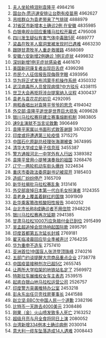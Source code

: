 1. [夫人坐轮椅泪别袁隆平](http://www.baidu.com/baidu?cl=3&tn=SE_baiduhomet8_jmjb7mjw&rsv_dl=fyb_top&fr=top1000&wd=%B7%F2%C8%CB%D7%F8%C2%D6%D2%CE%C0%E1%B1%F0%D4%AC%C2%A1%C6%BD) 4984216
1. [国台办:愿迅速安排让台胞有疫苗用](http://www.baidu.com/baidu?cl=3&tn=SE_baiduhomet8_jmjb7mjw&rsv_dl=fyb_top&fr=top1000&wd=%B9%FA%CC%A8%B0%EC%3A%D4%B8%D1%B8%CB%D9%B0%B2%C5%C5%C8%C3%CC%A8%B0%FB%D3%D0%D2%DF%C3%E7%D3%C3) 4962627
1. [吊唁群众为袁老带来了气排球](http://www.baidu.com/baidu?cl=3&tn=SE_baiduhomet8_jmjb7mjw&rsv_dl=fyb_top&fr=top1000&wd=%B5%F5%D1%E4%C8%BA%D6%DA%CE%AA%D4%AC%C0%CF%B4%F8%C0%B4%C1%CB%C6%F8%C5%C5%C7%F2) 4888979
1. [31省区市新增本土确诊2例 在安徽](http://www.baidu.com/baidu?cl=3&tn=SE_baiduhomet8_jmjb7mjw&rsv_dl=fyb_top&fr=top1000&wd=31%CA%A1%C7%F8%CA%D0%D0%C2%D4%F6%B1%BE%CD%C1%C8%B7%D5%EF2%C0%FD%20%D4%DA%B0%B2%BB%D5) 4835985
1. [白银电视台回应重播马拉松开幕式](http://www.baidu.com/baidu?cl=3&tn=SE_baiduhomet8_jmjb7mjw&rsv_dl=fyb_top&fr=top1000&wd=%B0%D7%D2%F8%B5%E7%CA%D3%CC%A8%BB%D8%D3%A6%D6%D8%B2%A5%C2%ED%C0%AD%CB%C9%BF%AA%C4%BB%CA%BD) 4795008
1. [四川发生疑似有害气体中毒致5死](http://www.baidu.com/baidu?cl=3&tn=SE_baiduhomet8_jmjb7mjw&rsv_dl=fyb_top&fr=top1000&wd=%CB%C4%B4%A8%B7%A2%C9%FA%D2%C9%CB%C6%D3%D0%BA%A6%C6%F8%CC%E5%D6%D0%B6%BE%D6%C25%CB%C0) 4689777
1. [梁晶在牧羊人窑洞里被发现时已遇难](http://www.baidu.com/baidu?cl=3&tn=SE_baiduhomet8_jmjb7mjw&rsv_dl=fyb_top&fr=top1000&wd=%C1%BA%BE%A7%D4%DA%C4%C1%D1%F2%C8%CB%D2%A4%B6%B4%C0%EF%B1%BB%B7%A2%CF%D6%CA%B1%D2%D1%D3%F6%C4%D1) 4663230
1. [跟随甘肃牧羊人重走救援路](http://www.baidu.com/baidu?cl=3&tn=SE_baiduhomet8_jmjb7mjw&rsv_dl=fyb_top&fr=top1000&wd=%B8%FA%CB%E6%B8%CA%CB%E0%C4%C1%D1%F2%C8%CB%D6%D8%D7%DF%BE%C8%D4%AE%C2%B7) 4588089
1. [安徽六安新增2例确诊 1例无症状](http://www.baidu.com/baidu?cl=3&tn=SE_baiduhomet8_jmjb7mjw&rsv_dl=fyb_top&fr=top1000&wd=%B0%B2%BB%D5%C1%F9%B0%B2%D0%C2%D4%F62%C0%FD%C8%B7%D5%EF%201%C0%FD%CE%DE%D6%A2%D7%B4) 4499832
1. [深圳新增1例无症状感染者](http://www.baidu.com/baidu?cl=3&tn=SE_baiduhomet8_jmjb7mjw&rsv_dl=fyb_top&fr=top1000&wd=%C9%EE%DB%DA%D0%C2%D4%F61%C0%FD%CE%DE%D6%A2%D7%B4%B8%D0%C8%BE%D5%DF) 4461670
1. [美国新冠康复者出现巨舌症](http://www.baidu.com/baidu?cl=3&tn=SE_baiduhomet8_jmjb7mjw&rsv_dl=fyb_top&fr=top1000&wd=%C3%C0%B9%FA%D0%C2%B9%DA%BF%B5%B8%B4%D5%DF%B3%F6%CF%D6%BE%DE%C9%E0%D6%A2) 4399298
1. [市民个人征信报告现侮辱字眼](http://www.baidu.com/baidu?cl=3&tn=SE_baiduhomet8_jmjb7mjw&rsv_dl=fyb_top&fr=top1000&wd=%CA%D0%C3%F1%B8%F6%C8%CB%D5%F7%D0%C5%B1%A8%B8%E6%CF%D6%CE%EA%C8%E8%D7%D6%D1%DB) 4393956
1. [华为将正式发布鸿蒙手机操作系统](http://www.baidu.com/baidu?cl=3&tn=SE_baiduhomet8_jmjb7mjw&rsv_dl=fyb_top&fr=top1000&wd=%BB%AA%CE%AA%BD%AB%D5%FD%CA%BD%B7%A2%B2%BC%BA%E8%C3%C9%CA%D6%BB%FA%B2%D9%D7%F7%CF%B5%CD%B3) 4350332
1. [武汉病毒所人员曾现病情?中方驳斥](http://www.baidu.com/baidu?cl=3&tn=SE_baiduhomet8_jmjb7mjw&rsv_dl=fyb_top&fr=top1000&wd=%CE%E4%BA%BA%B2%A1%B6%BE%CB%F9%C8%CB%D4%B1%D4%F8%CF%D6%B2%A1%C7%E9%3F%D6%D0%B7%BD%B2%B5%B3%E2) 4338115
1. [世卫大会再拒将涉台提案纳入议程](http://www.baidu.com/baidu?cl=3&tn=SE_baiduhomet8_jmjb7mjw&rsv_dl=fyb_top&fr=top1000&wd=%CA%C0%CE%C0%B4%F3%BB%E1%D4%D9%BE%DC%BD%AB%C9%E6%CC%A8%CC%E1%B0%B8%C4%C9%C8%EB%D2%E9%B3%CC) 4300437
1. [袁老与袁花花的初见](http://www.baidu.com/baidu?cl=3&tn=SE_baiduhomet8_jmjb7mjw&rsv_dl=fyb_top&fr=top1000&wd=%D4%AC%C0%CF%D3%EB%D4%AC%BB%A8%BB%A8%B5%C4%B3%F5%BC%FB) 4292095
1. [用稻香唱出对袁隆平爷爷的思念](http://www.baidu.com/baidu?cl=3&tn=SE_baiduhomet8_jmjb7mjw&rsv_dl=fyb_top&fr=top1000&wd=%D3%C3%B5%BE%CF%E3%B3%AA%B3%F6%B6%D4%D4%AC%C2%A1%C6%BD%D2%AF%D2%AF%B5%C4%CB%BC%C4%EE) 4194042
1. [外交部:袁隆平逝世是世界巨大损失](http://www.baidu.com/baidu?cl=3&tn=SE_baiduhomet8_jmjb7mjw&rsv_dl=fyb_top&fr=top1000&wd=%CD%E2%BD%BB%B2%BF%3A%D4%AC%C2%A1%C6%BD%CA%C5%CA%C0%CA%C7%CA%C0%BD%E7%BE%DE%B4%F3%CB%F0%CA%A7) 4099628
1. [银川马拉松赛将建立赛事熔断机制](http://www.baidu.com/baidu?cl=3&tn=SE_baiduhomet8_jmjb7mjw&rsv_dl=fyb_top&fr=top1000&wd=%D2%F8%B4%A8%C2%ED%C0%AD%CB%C9%C8%FC%BD%AB%BD%A8%C1%A2%C8%FC%CA%C2%C8%DB%B6%CF%BB%FA%D6%C6) 3983805
1. [速9主演就不当言论致歉](http://www.baidu.com/baidu?cl=3&tn=SE_baiduhomet8_jmjb7mjw&rsv_dl=fyb_top&fr=top1000&wd=%CB%D99%D6%F7%D1%DD%BE%CD%B2%BB%B5%B1%D1%D4%C2%DB%D6%C2%C7%B8) 3906469
1. [袁隆平家属以书面形式致答谢辞](http://www.baidu.com/baidu?cl=3&tn=SE_baiduhomet8_jmjb7mjw&rsv_dl=fyb_top&fr=top1000&wd=%D4%AC%C2%A1%C6%BD%BC%D2%CA%F4%D2%D4%CA%E9%C3%E6%D0%CE%CA%BD%D6%C2%B4%F0%D0%BB%B4%C7) 3870230
1. [印度或将遭遇第三轮疫情](http://www.baidu.com/baidu?cl=3&tn=SE_baiduhomet8_jmjb7mjw&rsv_dl=fyb_top&fr=top1000&wd=%D3%A1%B6%C8%BB%F2%BD%AB%D4%E2%D3%F6%B5%DA%C8%FD%C2%D6%D2%DF%C7%E9) 3715275
1. [中国石化原副总经理张海潮被查](http://www.baidu.com/baidu?cl=3&tn=SE_baiduhomet8_jmjb7mjw&rsv_dl=fyb_top&fr=top1000&wd=%D6%D0%B9%FA%CA%AF%BB%AF%D4%AD%B8%B1%D7%DC%BE%AD%C0%ED%D5%C5%BA%A3%B3%B1%B1%BB%B2%E9) 3674995
1. [清华大学成立量子信息班](http://www.baidu.com/baidu?cl=3&tn=SE_baiduhomet8_jmjb7mjw&rsv_dl=fyb_top&fr=top1000&wd=%C7%E5%BB%AA%B4%F3%D1%A7%B3%C9%C1%A2%C1%BF%D7%D3%D0%C5%CF%A2%B0%E0) 3455387
1. [警方通报河北一中学外有人行凶](http://www.baidu.com/baidu?cl=3&tn=SE_baiduhomet8_jmjb7mjw&rsv_dl=fyb_top&fr=top1000&wd=%BE%AF%B7%BD%CD%A8%B1%A8%BA%D3%B1%B1%D2%BB%D6%D0%D1%A7%CD%E2%D3%D0%C8%CB%D0%D0%D0%D7) 3389382
1. [袁隆平曾用小提琴演奏我的祖国](http://www.baidu.com/baidu?cl=3&tn=SE_baiduhomet8_jmjb7mjw&rsv_dl=fyb_top&fr=top1000&wd=%D4%AC%C2%A1%C6%BD%D4%F8%D3%C3%D0%A1%CC%E1%C7%D9%D1%DD%D7%E0%CE%D2%B5%C4%D7%E6%B9%FA) 3268476
1. [辽宁一两轮机动车街头爆炸](http://www.baidu.com/baidu?cl=3&tn=SE_baiduhomet8_jmjb7mjw&rsv_dl=fyb_top&fr=top1000&wd=%C1%C9%C4%FE%D2%BB%C1%BD%C2%D6%BB%FA%B6%AF%B3%B5%BD%D6%CD%B7%B1%AC%D5%A8) 3224634
1. [重庆市委政法委原副书记被双开](http://www.baidu.com/baidu?cl=3&tn=SE_baiduhomet8_jmjb7mjw&rsv_dl=fyb_top&fr=top1000&wd=%D6%D8%C7%EC%CA%D0%CE%AF%D5%FE%B7%A8%CE%AF%D4%AD%B8%B1%CA%E9%BC%C7%B1%BB%CB%AB%BF%AA) 3185403
1. [造纸厂纷纷停产](http://www.baidu.com/baidu?cl=3&tn=SE_baiduhomet8_jmjb7mjw&rsv_dl=fyb_top&fr=top1000&wd=%D4%EC%D6%BD%B3%A7%B7%D7%B7%D7%CD%A3%B2%FA) 3165709
1. [新华社揭批马拉松赛乱象](http://www.baidu.com/baidu?cl=3&tn=SE_baiduhomet8_jmjb7mjw&rsv_dl=fyb_top&fr=top1000&wd=%D0%C2%BB%AA%C9%E7%BD%D2%C5%FA%C2%ED%C0%AD%CB%C9%C8%FC%C2%D2%CF%F3) 3131416
1. [外交部哀悼日本第一代白毛女扮演者](http://www.baidu.com/baidu?cl=3&tn=SE_baiduhomet8_jmjb7mjw&rsv_dl=fyb_top&fr=top1000&wd=%CD%E2%BD%BB%B2%BF%B0%A7%B5%BF%C8%D5%B1%BE%B5%DA%D2%BB%B4%FA%B0%D7%C3%AB%C5%AE%B0%E7%D1%DD%D5%DF) 3124355
1. [袁老身上覆盖着鲜红的国旗](http://www.baidu.com/baidu?cl=3&tn=SE_baiduhomet8_jmjb7mjw&rsv_dl=fyb_top&fr=top1000&wd=%D4%AC%C0%CF%C9%ED%C9%CF%B8%B2%B8%C7%D7%C5%CF%CA%BA%EC%B5%C4%B9%FA%C6%EC) 3091909
1. [赴华乘客篡改核酸阳性报告](http://www.baidu.com/baidu?cl=3&tn=SE_baiduhomet8_jmjb7mjw&rsv_dl=fyb_top&fr=top1000&wd=%B8%B0%BB%AA%B3%CB%BF%CD%B4%DB%B8%C4%BA%CB%CB%E1%D1%F4%D0%D4%B1%A8%B8%E6) 3040252
1. [台北市长称8成确诊者不用住院](http://www.baidu.com/baidu?cl=3&tn=SE_baiduhomet8_jmjb7mjw&rsv_dl=fyb_top&fr=top1000&wd=%CC%A8%B1%B1%CA%D0%B3%A4%B3%C68%B3%C9%C8%B7%D5%EF%D5%DF%B2%BB%D3%C3%D7%A1%D4%BA) 2948226
1. [银川马拉松赛再次延期](http://www.baidu.com/baidu?cl=3&tn=SE_baiduhomet8_jmjb7mjw&rsv_dl=fyb_top&fr=top1000&wd=%D2%F8%B4%A8%C2%ED%C0%AD%CB%C9%C8%FC%D4%D9%B4%CE%D1%D3%C6%DA) 2941385
1. [甘肃马拉松1000万应急赔付金已到位](http://www.baidu.com/baidu?cl=3&tn=SE_baiduhomet8_jmjb7mjw&rsv_dl=fyb_top&fr=top1000&wd=%B8%CA%CB%E0%C2%ED%C0%AD%CB%C91000%CD%F2%D3%A6%BC%B1%C5%E2%B8%B6%BD%F0%D2%D1%B5%BD%CE%BB) 2915499
1. [吴孟超追悼会现场响起国际歌](http://www.baidu.com/baidu?cl=3&tn=SE_baiduhomet8_jmjb7mjw&rsv_dl=fyb_top&fr=top1000&wd=%CE%E2%C3%CF%B3%AC%D7%B7%B5%BF%BB%E1%CF%D6%B3%A1%CF%EC%C6%F0%B9%FA%BC%CA%B8%E8) 2895791
1. [印度首都第五次延长封城](http://www.baidu.com/baidu?cl=3&tn=SE_baiduhomet8_jmjb7mjw&rsv_dl=fyb_top&fr=top1000&wd=%D3%A1%B6%C8%CA%D7%B6%BC%B5%DA%CE%E5%B4%CE%D1%D3%B3%A4%B7%E2%B3%C7) 2769181
1. [翟天临凌晨回应毕业季被声讨](http://www.baidu.com/baidu?cl=3&tn=SE_baiduhomet8_jmjb7mjw&rsv_dl=fyb_top&fr=top1000&wd=%B5%D4%CC%EC%C1%D9%C1%E8%B3%BF%BB%D8%D3%A6%B1%CF%D2%B5%BC%BE%B1%BB%C9%F9%CC%D6) 2764235
1. [华为重申不造车](http://www.baidu.com/baidu?cl=3&tn=SE_baiduhomet8_jmjb7mjw&rsv_dl=fyb_top&fr=top1000&wd=%BB%AA%CE%AA%D6%D8%C9%EA%B2%BB%D4%EC%B3%B5) 2757410
1. [亚洲首位!中国盲人张洪登顶珠峰](http://www.baidu.com/baidu?cl=3&tn=SE_baiduhomet8_jmjb7mjw&rsv_dl=fyb_top&fr=top1000&wd=%D1%C7%D6%DE%CA%D7%CE%BB%21%D6%D0%B9%FA%C3%A4%C8%CB%D5%C5%BA%E9%B5%C7%B6%A5%D6%E9%B7%E5) 2740216
1. [五部门约谈提醒大宗商品重点企业](http://www.baidu.com/baidu?cl=3&tn=SE_baiduhomet8_jmjb7mjw&rsv_dl=fyb_top&fr=top1000&wd=%CE%E5%B2%BF%C3%C5%D4%BC%CC%B8%CC%E1%D0%D1%B4%F3%D7%DA%C9%CC%C6%B7%D6%D8%B5%E3%C6%F3%D2%B5) 2738778
1. [中国疫苗接种剂次已超5亿](http://www.baidu.com/baidu?cl=3&tn=SE_baiduhomet8_jmjb7mjw&rsv_dl=fyb_top&fr=top1000&wd=%D6%D0%B9%FA%D2%DF%C3%E7%BD%D3%D6%D6%BC%C1%B4%CE%D2%D1%B3%AC5%D2%DA) 2655745
1. [让两所大学掐架的地铁站名定了](http://www.baidu.com/baidu?cl=3&tn=SE_baiduhomet8_jmjb7mjw&rsv_dl=fyb_top&fr=top1000&wd=%C8%C3%C1%BD%CB%F9%B4%F3%D1%A7%C6%FE%BC%DC%B5%C4%B5%D8%CC%FA%D5%BE%C3%FB%B6%A8%C1%CB) 2569972
1. [特斯拉车展维权女车主表态](http://www.baidu.com/baidu?cl=3&tn=SE_baiduhomet8_jmjb7mjw&rsv_dl=fyb_top&fr=top1000&wd=%CC%D8%CB%B9%C0%AD%B3%B5%D5%B9%CE%AC%C8%A8%C5%AE%B3%B5%D6%F7%B1%ED%CC%AC) 2539515
1. [起底白银山地马拉松运营公司](http://www.baidu.com/baidu?cl=3&tn=SE_baiduhomet8_jmjb7mjw&rsv_dl=fyb_top&fr=top1000&wd=%C6%F0%B5%D7%B0%D7%D2%F8%C9%BD%B5%D8%C2%ED%C0%AD%CB%C9%D4%CB%D3%AA%B9%AB%CB%BE) 2526757
1. [印度警方突袭推特办公室](http://www.baidu.com/baidu?cl=3&tn=SE_baiduhomet8_jmjb7mjw&rsv_dl=fyb_top&fr=top1000&wd=%D3%A1%B6%C8%BE%AF%B7%BD%CD%BB%CF%AE%CD%C6%CC%D8%B0%EC%B9%AB%CA%D2) 2453218
1. [彭永东出任贝壳找房董事长](http://www.baidu.com/baidu?cl=3&tn=SE_baiduhomet8_jmjb7mjw&rsv_dl=fyb_top&fr=top1000&wd=%C5%ED%D3%C0%B6%AB%B3%F6%C8%CE%B1%B4%BF%C7%D5%D2%B7%BF%B6%AD%CA%C2%B3%A4) 2441588
1. [赵立坚:BBC欠中国人民一个道歉](http://www.baidu.com/baidu?cl=3&tn=SE_baiduhomet8_jmjb7mjw&rsv_dl=fyb_top&fr=top1000&wd=%D5%D4%C1%A2%BC%E1%3ABBC%C7%B7%D6%D0%B9%FA%C8%CB%C3%F1%D2%BB%B8%F6%B5%C0%C7%B8) 2382196
1. [比特币一天跌去4000美元](http://www.baidu.com/baidu?cl=3&tn=SE_baiduhomet8_jmjb7mjw&rsv_dl=fyb_top&fr=top1000&wd=%B1%C8%CC%D8%B1%D2%D2%BB%CC%EC%B5%F8%C8%A54000%C3%C0%D4%AA) 2308486
1. [刚果（金）火山喷发致多人死亡](http://www.baidu.com/baidu?cl=3&tn=SE_baiduhomet8_jmjb7mjw&rsv_dl=fyb_top&fr=top1000&wd=%B8%D5%B9%FB%A3%A8%BD%F0%A3%A9%BB%F0%C9%BD%C5%E7%B7%A2%D6%C2%B6%E0%C8%CB%CB%C0%CD%F6) 2163252
1. [超级月亮与月全食将同日上演](http://www.baidu.com/baidu?cl=3&tn=SE_baiduhomet8_jmjb7mjw&rsv_dl=fyb_top&fr=top1000&wd=%B3%AC%BC%B6%D4%C2%C1%C1%D3%EB%D4%C2%C8%AB%CA%B3%BD%AB%CD%AC%C8%D5%C9%CF%D1%DD) 2080052
1. [台湾新增334例本土确诊病例](http://www.baidu.com/baidu?cl=3&tn=SE_baiduhomet8_jmjb7mjw&rsv_dl=fyb_top&fr=top1000&wd=%CC%A8%CD%E5%D0%C2%D4%F6334%C0%FD%B1%BE%CD%C1%C8%B7%D5%EF%B2%A1%C0%FD) 2030014
1. [意大利一缆车坠落造成14人遇难](http://www.baidu.com/baidu?cl=3&tn=SE_baiduhomet8_jmjb7mjw&rsv_dl=fyb_top&fr=top1000&wd=%D2%E2%B4%F3%C0%FB%D2%BB%C0%C2%B3%B5%D7%B9%C2%E4%D4%EC%B3%C914%C8%CB%D3%F6%C4%D1) 2008443